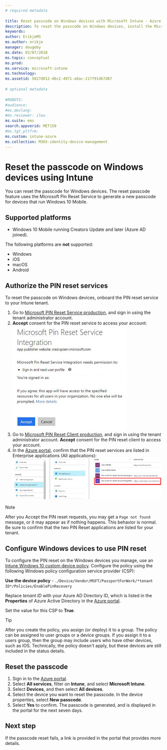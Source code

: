 ```yaml
---
# required metadata

title: Reset passcode on Windows devices with Microsoft Intune - Azure | Microsoft Docs
description: To reset the passcode on Windows devices, install the Microsoft Pin Reset Service and Microsoft Pin Reset Client, create a device policy using your Azure Active Directory Directory ID, and then reset the passcode in the Azure portal using Microsoft Intune.
keywords:
author: ErikjeMS
ms.author: erikje
manager: dougeby
ms.date: 03/07/2018
ms.topic: conceptual
ms.prod:
ms.service: microsoft-intune
ms.technology:
ms.assetid: 5027d012-d6c2-4971-a9ac-217f91d67d87

# optional metadata

#ROBOTS:
#audience:
#ms.devlang:
#ms.reviewer: ilwu
ms.suite: ems
search.appverid: MET150
#ms.tgt_pltfrm:
ms.custom: intune-azure
ms.collection: M365-identity-device-management
---
```


# Reset the passcode on Windows devices using Intune

You can reset the passcode for Windows devices. The reset passcode feature uses the Microsoft Pin Reset Service to generate a new passcode for devices that run Windows 10 Mobile. 

## Supported platforms

- Windows 10 Mobile running Creators Update and later (Azure AD joined).

The following platforms are **not** supported:
- Windows
- iOS
- macOS
- Android

## Authorize the PIN reset services

To reset the passcode on Windows devices, onboard the PIN reset service to your Intune tenant.

1. Go to [Microsoft PIN Reset Service production](https://login.windows.net/common/oauth2/authorize?response_type=code&client_id=b8456c59-1230-44c7-a4a2-99b085333e84&resource=https%3A%2F%2Fgraph.windows.net&redirect_uri=https%3A%2F%2Fcred.microsoft.com&state=e9191523-6c2f-4f1d-a4f9-c36f26f89df0&prompt=admin_consent), and sign in using the tenant administrator account.
2. **Accept** consent for the PIN reset service to access your account: 
  ![Accept the PIN Reset Server request for permissions](./media/pin-reset-service-home-screen.png)
3. Go to [Microsoft PIN Reset Client production](https://login.windows.net/common/oauth2/authorize?response_type=code&client_id=9115dd05-fad5-4f9c-acc7-305d08b1b04e&resource=https%3A%2F%2Fcred.microsoft.com%2F&redirect_uri=ms-appx-web%3A%2F%2FMicrosoft.AAD.BrokerPlugin%2F9115dd05-fad5-4f9c-acc7-305d08b1b04e&state=6765f8c5-f4a7-4029-b667-46a6776ad611&prompt=admin_consent), and sign in using the tenant administrator account. **Accept** consent for the PIN reset client to access your account.
4. In the [Azure portal](https://portal.azure.com), confirm that the PIN reset services are listed in Enterprise applications (All applications):
  ![PIN reset service permissions page](./media/pin-reset-service-application.png)

> [!NOTE]
> After you Accept the PIN reset requests, you may get a `Page not found` message, or it may appear as if nothing happens. This behavior is normal. Be sure to confirm that the two PIN Reset applications are listed for your tenant.

## Configure Windows devices to use PIN reset

To configure the PIN reset on the Windows devices you manage, use an [Intune Windows 10 custom device policy](custom-settings-windows-10.md). Configure the policy using the following Windows policy configuration service provider (CSP):

**Use the device policy** - `./Device/Vendor/MSFT/PassportForWork/*tenant ID*/Policies/EnablePinRecovery`

Replace *tenant ID* with your Azure AD Directory ID, which is listed in the **Properties** of Azure Active Directory in the [Azure portal](https://portal.azure.com).

Set the value for this CSP to **True**.

> [!TIP]
> After you create the policy, you assign (or deploy) it to a group. The policy can be assigned to user groups or a device groups. If you assign it to a users group, then the group may include users who have other devices, such as IOS. Technically, the policy doesn't apply, but these devices are still included in the status details.

## Reset the passcode

1. Sign in to the [Azure portal](https://portal.azure.com). 
2. Select **All services**, filter on **Intune**, and select **Microsoft Intune**.
3. Select **Devices**, and then select **All devices**.
4. Select the device you want to reset the passcode. In the device properties, select **New passcode**.
5. Select **Yes** to confirm. The passcode is generated, and is displayed in the portal for the next seven days.

## Next step

If the passcode reset fails, a link is provided in the portal that provides more details.

